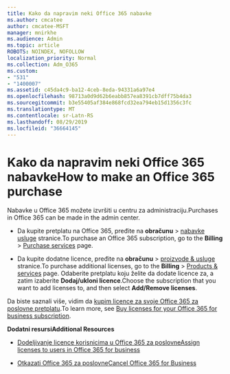 ```yaml
---
title: Kako da napravim neki Office 365 nabavke
ms.author: cmcatee
author: cmcatee-MSFT
manager: mnirkhe
ms.audience: Admin
ms.topic: article
ROBOTS: NOINDEX, NOFOLLOW
localization_priority: Normal
ms.collection: Adm_O365
ms.custom:
- "531"
- "1400007"
ms.assetid: c45da4c9-ba12-4ceb-8eda-94331a6a97e4
ms.openlocfilehash: 98713a0d9d62b6eabb857ea8391cb7dff75b4da3
ms.sourcegitcommit: b3e55405af384e868fcd32ea794eb15d1356c3fc
ms.translationtype: MT
ms.contentlocale: sr-Latn-RS
ms.lasthandoff: 08/29/2019
ms.locfileid: "36664145"
---
```

# <a name="how-to-make-an-office-365-purchase"></a><span data-ttu-id="7ec15-102">Kako da napravim neki Office 365 nabavke</span><span class="sxs-lookup"><span data-stu-id="7ec15-102">How to make an Office 365 purchase</span></span>

<span data-ttu-id="7ec15-103">Nabavke u Office 365 možete izvršiti u centru za administraciju.</span><span class="sxs-lookup"><span data-stu-id="7ec15-103">Purchases in Office 365 can be made in the admin center.</span></span>
  
- <span data-ttu-id="7ec15-104">Da kupite pretplatu na Office 365, pređite na **obračunu** \> [nabavke usluge](https://go.microsoft.com/fwlink/p/?linkid=868433) stranice.</span><span class="sxs-lookup"><span data-stu-id="7ec15-104">To purchase an Office 365 subscription, go to the **Billing** \> [Purchase services](https://go.microsoft.com/fwlink/p/?linkid=868433) page.</span></span>

- <span data-ttu-id="7ec15-105">Da kupite dodatne licence, pređite na **obračunu** \> [proizvode & usluge](https://go.microsoft.com/fwlink/p/?linkid=842054) stranice.</span><span class="sxs-lookup"><span data-stu-id="7ec15-105">To purchase additional licenses, go to the **Billing** \> [Products & services](https://go.microsoft.com/fwlink/p/?linkid=842054) page.</span></span> <span data-ttu-id="7ec15-106">Odaberite pretplatu koju želite da dodate licence za, a zatim izaberite **Dodaj/ukloni licence**.</span><span class="sxs-lookup"><span data-stu-id="7ec15-106">Choose the subscription that you want to add licenses to, and then select **Add/Remove licenses**.</span></span>
  
<span data-ttu-id="7ec15-107">Da biste saznali više, vidim da [kupim licence za svoje Office 365 za poslovne pretplatu](https://docs.microsoft.com/office365/admin/subscriptions-and-billing/buy-licenses).</span><span class="sxs-lookup"><span data-stu-id="7ec15-107">To learn more, see [Buy licenses for your Office 365 for business subscription](https://docs.microsoft.com/office365/admin/subscriptions-and-billing/buy-licenses).</span></span>

<span data-ttu-id="7ec15-108">**Dodatni resursi**</span><span class="sxs-lookup"><span data-stu-id="7ec15-108">**Additional Resources**</span></span>
  
- [<span data-ttu-id="7ec15-109">Dodeljivanje licence korisnicima u Office 365 za poslovne</span><span class="sxs-lookup"><span data-stu-id="7ec15-109">Assign licenses to users in Office 365 for business</span></span>](https://docs.microsoft.com/office365/admin/subscriptions-and-billing/assign-licenses-to-users)

- [<span data-ttu-id="7ec15-110">Otkazati Office 365 za poslovne</span><span class="sxs-lookup"><span data-stu-id="7ec15-110">Cancel Office 365 for Business</span></span>](https://docs.microsoft.com/office365/admin/subscriptions-and-billing/cancel-your-subscription)